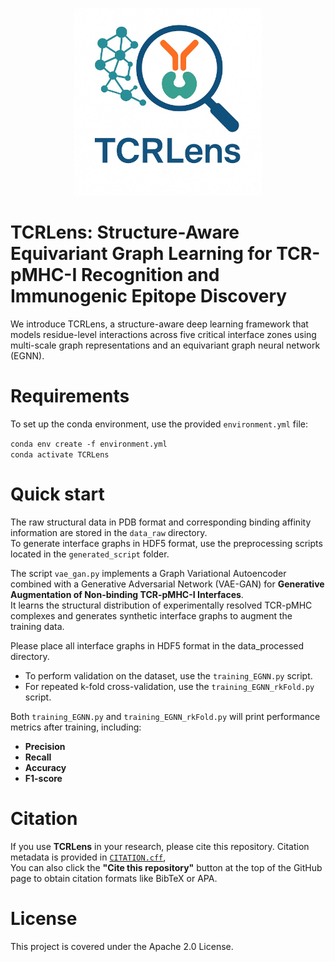 <p align="center">
  <img src="Logo.jpg" alt="TCRLens Logo" width="300"/>
</p>

# TCRLens: Structure-Aware Equivariant Graph Learning for TCR-pMHC-I Recognition and Immunogenic Epitope Discovery
We introduce TCRLens, a structure-aware deep learning framework that models residue-level interactions across five critical interface zones using multi-scale graph representations and an equivariant graph neural network (EGNN).

# Requirements
To set up the conda environment, use the provided `environment.yml` file:<br>

`conda env create -f environment.yml`<br>
`conda activate TCRLens`

# Quick start
The raw structural data in PDB format and corresponding binding affinity information are stored in the `data_raw` directory.  
To generate interface graphs in HDF5 format, use the preprocessing scripts located in the `generated_script` folder.


The script `vae_gan.py` implements a Graph Variational Autoencoder combined with a Generative Adversarial Network (VAE-GAN) for **Generative Augmentation of Non-binding TCR-pMHC-I Interfaces**.  
It learns the structural distribution of experimentally resolved TCR-pMHC complexes and generates synthetic interface graphs to augment the training data.

Please place all interface graphs in HDF5 format in the data_processed directory.

- To perform validation on the dataset, use the `training_EGNN.py` script.
- For repeated k-fold cross-validation, use the `training_EGNN_rkFold.py` script.

Both `training_EGNN.py` and `training_EGNN_rkFold.py` will print performance metrics after training, including:

- **Precision**
- **Recall**
- **Accuracy**
- **F1-score**

#  Citation

If you use **TCRLens** in your research, please cite this repository.
Citation metadata is provided in [`CITATION.cff`](./CITATION.cff),  
You can also click the **"Cite this repository"** button at the top of the GitHub page to obtain citation formats like BibTeX or APA.

# License
This project is covered under the Apache 2.0 License.






